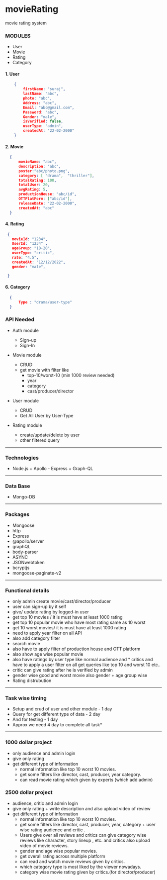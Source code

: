 # movieRating
movie rating system 

### **MODULES**

* User
* Movie
* Rating
* Category

####  1. User
```JSON
    {
        firstName: "suraj",
        lastName: "abc",
        photo: "abc",
        Address: "abc",
        Email: "abc@gmail.com",
        Password: "abc",
        Gender: "male",
        isVerified: false,
        userType: "admin",
        createdAt: "22-02-2000"
    }
```
####  2. Movie
  ```JSON
    {  
        movieName: "abc",
        description: "abc",
        poster:"abc/photo.png",
        category: [ "drama",  "thriller"],
        totalRating: 100,
        totalUser: 20,
        avgRating: 5,
        productionHouse: "abc/id",
        OTTPlatForm: ["abc/id"],
        releaseDate: "22-02-2000",
        createdAt: "abc"
    }
```
#### 4. Rating
   ```JSON
    {
      movieId: "1234",
      UserId: "1234" ,
      ageGroup: "18-20",
      userType: "critic",
      rate: "4.5",
      createdAt: "12/12/2022",
      gender: "male",

    }
```

#### 6. Category
  ```JSON
    {
        Type : "drama/user-type"
    }
```
### **API Needed**
  
* Auth module
  * Sign-up
  * Sign-In
  
* Movie module
  * CRUD 
  * get movie with filter like
    * top-10/worst-10 (min 1000 review needed)
    * year
    * category
    * cast/producer/director
    
  
* User module 
  * CRUD 
  * Get All User by User-Type

* Rating module
  * create/update/delete by user
  * other filtered query
  
-----
### **Technologies**

   * Node.js + Apollo - Express + Graph-QL
----
### **Data Base**

   * Mongo-DB
---
### **Packages** 

*  Mongoose
*  http
*  Express
*  @apollo/server
*  graphQL
*  body-parser
*  ASYNC
*  JSONwebtoken
*  bcryptjs
*  mongoose-paginate-v2
---
### **Functional details** 

 * only admin create movie/cast/director/producer
 * user can sign-up by it self
 * give/ update rating by logged-in user
 * get top 10 movies / it is must have at least 1000 rating 
 * get top 10 popular movie who have most rating same as 10 worst
 * get 10 worst movies/ it is must have at least 1000 rating
 * need to apply year filter on all API
 * also add category filter
 * search movie
 * also have to apply filter of production house and OTT platform
 * also show age wise popular movie
 * also have ratings by user type like normal audience and * critics and have to apply a user filter on all get queries like top 10 and worst 10 etc..
 * critic can give rating after he is verified by admin 
 * gender wise good and worst movie also gender + age group wise
 * Rating distrubution


---

### **Task wise timing**

*  Setup and crud of user and other module - 1 day
*  Query for get different type of data - 2 day
*  And for testing - 1 day
*  Approx we need 4 day to complete all task*

---

### **1000 dollar project** 

* only audience and admin login
* give only rating
* get different type of information 
    * normal information like top 10 worst 10 movies.
    * get some filters like director, cast, producer, year category. 
    * can read movie rating which given by experts (which add admin)

		
### **2500 dollar project**

* audience, critic and admin login
* give only rating + write description and also upload video of review 
* get different type of information 
    * normal information like top 10 worst 10 movies.
    * get some filters like director, cast, producer, year, category + user wise rating audience and critic .
    * Users give over all reviews and critics can give category wise reviews like character, story lineup , etc. and critics also upload video of movie reviews. 
    * gender and age wise popular movies.
    * get overall rating across multiple platform 
    * can read and watch movie reviews given by critics.
    * which category type is most liked by the viewer nowadays. 
    * category wise movie rating given by critics.(for director/producer)

